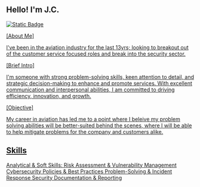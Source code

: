 ## Hello! I'm J.C.
<a href="https://www.linkedin.com/in/jcv1990"><img alt="Static Badge" src="https://img.shields.io/badge/Linked-%20In-blue">

[About Me]

I've been in the aviation industry for the last 13yrs; looking to breakout out of the customer service focused roles and break into the security sector.

[Brief Intro]

I'm someone with strong problem-solving skills, keen attention to detail, and strategic decision-making to enhance and promote services. 
With excellent communication and interpersonal abilities, I am committed to driving efficiency, innovation, and growth.

[Objective]

My career in aviation has led me to a point where I beleive my problem solving abilities will be better-suited behind the scenes, 
 where I will be able to help mitigate problems for the company and customers alike.

## Skills

 Analytical & Soft Skills:
Risk Assessment & Vulnerability Management
Cybersecurity Policies & Best Practices
Problem-Solving & Incident Response
Security Documentation & Reporting
